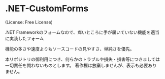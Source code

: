 .NET-CustomForms
================
(License: Free License)

.NET Frameworkのフォームなので、痒いところに手が届いていない機能を適当に実装したフォーム

機能の多さや速度よりもソースコードの見やすさ、単純さを優先。


本リポジトリの御利用につき、何らかのトラブルや損失・損害等につきましては一切責任を問わないものとします。
著作権は放棄しませんが、表示も必要ありません。
